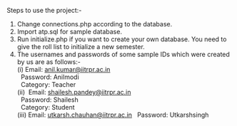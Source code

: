 Steps to use the project:-

1. Change connections.php according to the database.
2. Import atp.sql for sample database.
3. Run initialize.php if you want to create your own database. You need to give the roll list to initialize a new semester. 
4. The usernames and passwords of some sample IDs which were created by us are as follows:-
	<br>(i)&nbsp;Email: anil.kumar@iitrpr.ac.in
	<br>&nbsp;&nbsp;Password: Anilmodi
	<br>&nbsp;&nbsp;Category: Teacher
	<br>(ii) &nbsp;Email: shailesh.pandey@iitrpr.ac.in
	<br>&nbsp;&nbsp;Password: Shailesh
	<br>&nbsp;&nbsp;Category: Student
	<br>(iii)&nbsp;Email: utkarsh.chauhan@iitrpr.ac.in
	&nbsp;&nbsp;Password: Utkarshsingh
